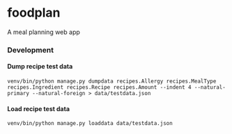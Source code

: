 # foodplan
A meal planning web app


### Development
#### Dump recipe test data
```commandline
venv/bin/python manage.py dumpdata recipes.Allergy recipes.MealType recipes.Ingredient recipes.Recipe recipes.Amount --indent 4 --natural-primary --natural-foreign > data/testdata.json
```
#### Load recipe test data
```commandline
venv/bin/python manage.py loaddata data/testdata.json
```